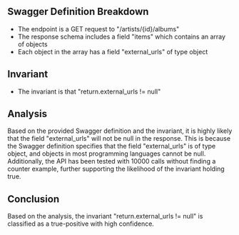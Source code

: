 ## Swagger Definition Breakdown
- The endpoint is a GET request to "/artists/{id}/albums"
- The response schema includes a field "items" which contains an array of objects
- Each object in the array has a field "external_urls" of type object

## Invariant
- The invariant is that "return.external_urls != null"

## Analysis
Based on the provided Swagger definition and the invariant, it is highly likely that the field "external_urls" will not be null in the response. This is because the Swagger definition specifies that the field "external_urls" is of type object, and objects in most programming languages cannot be null. Additionally, the API has been tested with 10000 calls without finding a counter example, further supporting the likelihood of the invariant holding true.

## Conclusion
Based on the analysis, the invariant "return.external_urls != null" is classified as a true-positive with high confidence.
